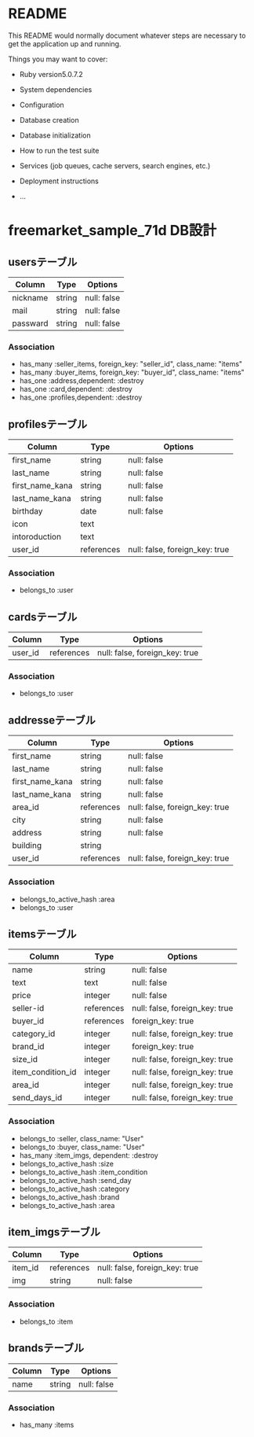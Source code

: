 # README

This README would normally document whatever steps are necessary to get the
application up and running.

Things you may want to cover:

* Ruby version5.0.7.2

* System dependencies

* Configuration

* Database creation

* Database initialization

* How to run the test suite

* Services (job queues, cache servers, search engines, etc.)

* Deployment instructions

* ...

# freemarket_sample_71d DB設計
## usersテーブル
|Column|Type|Options|
|------|----|-------|
|nickname|string|null: false|
|mail|string|null: false|
|passward|string|null: false|
### Association
- has_many :seller_items, foreign_key: "seller_id", class_name: "items"
- has_many :buyer_items, foreign_key: "buyer_id", class_name: "items"
- has_one :address,dependent: :destroy
- has_one :card,dependent: :destroy
- has_one :profiles,dependent: :destroy

## profilesテーブル
|Column|Type|Options|
|------|----|-------|
|first_name|string|null: false|
|last_name|string|null: false|
|first_name_kana|string|null: false|
|last_name_kana|string|null: false|
|birthday|date|null: false|
|icon|text||
|intoroduction|text||
|user_id|references|null: false, foreign_key: true|
### Association
- belongs_to :user

## cardsテーブル
|Column|Type|Options|
|------|----|-------|
|user_id|references|null: false, foreign_key: true|
### Association
- belongs_to :user

## addresseテーブル
|Column|Type|Options|
|------|----|-------|
|first_name|string|null: false|
|last_name|string|null: false|
|first_name_kana|string|null: false|
|last_name_kana|string|null: false|
|area_id|references|null: false, foreign_key: true|
|city|string|null: false|
|address|string|null: false|
|building|string||
|user_id|references|null: false, foreign_key: true|
### Association
- belongs_to_active_hash :area
- belongs_to :user

## itemsテーブル
|Column|Type|Options|
|------|----|-------|
|name|string|null: false|
|text|text|null: false|
|price|integer|null: false|
|seller-id|references|null: false, foreign_key: true|
|buyer_id|references|foreign_key: true|
|category_id|integer|null: false, foreign_key: true|
|brand_id|integer|foreign_key: true|
|size_id|integer|null: false, foreign_key: true|
|item_condition_id|integer|null: false, foreign_key: true|
|area_id|integer|null: false, foreign_key: true|
|send_days_id|integer|null: false, foreign_key: true|
### Association
- belongs_to :seller, class_name: "User"
- belongs_to :buyer, class_name: "User"
- has_many :item_imgs, dependent: :destroy
- belongs_to_active_hash :size
- belongs_to_active_hash :item_condition
- belongs_to_active_hash :send_day
- belongs_to_active_hash :category
- belongs_to_active_hash :brand
- belongs_to_active_hash :area

## item_imgsテーブル
|Column|Type|Options|
|------|----|-------|
|item_id|references|null: false, foreign_key: true|
|img|string|null: false|
### Association
- belongs_to :item

## brandsテーブル
|Column|Type|Options|
|------|----|-------|
|name|string|null: false|
### Association
- has_many :items